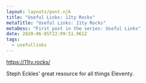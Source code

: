 ```yaml
---
layout: layouts/post.njk
title: "Useful Links: 11ty Rocks"
metaTitle: "Useful Links: 11ty Rocks"
metaDesc: "First post in the series: Useful Links"
date: 2020-06-05T22:09:51.961Z
tags:
  - usefullinks
---
```

<https://11ty.rocks/>

Steph Eckles' great resource for all things Eleventy.